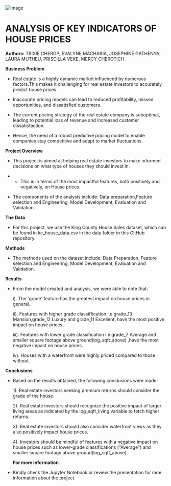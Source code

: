 ![image](https://github.com/JosephineWanjiru7/Group-3-Phase_two_project/assets/144714954/471e3834-3754-4994-b072-462f8a0096e2)
# ANALYSIS OF KEY INDICATORS OF HOUSE PRICES

**Authors:** TRIXIE CHEROP, EVALYNE MACHARIA, JOSEPHINE GATHENYA, LAURA MUTHEU, PRISCILLA VEKE, MERCY CHEROTICH.

**Business Problem**

- Real estate is a highly dynamic market influenced by numerous factors.This makes it challenging for real estate investors to accurately predict house prices.

- Inaccurate pricing models can lead to reduced profitability, missed opportunities, and dissatisfied customers.

- The current pricing strategy of the real estate company is suboptimal, leading to potential loss of revenue and increased customer dissatisfaction.

- Hence, the need of a robust predictive pricing model to enable companies stay competitive and adapt to market fluctuations.

**Project Overview**

- This project is aimed at helping real estate investors to make informed decisions on what type of houses they should invest in.
- - This is in terms of the most impactful features, both positively and negatively, on House prices.

- The components of the analysis include: Data preparation,Feature selection and Engineering, Model Development, Evaluation and Validation.

**The Data**

- For this project, we use the King County House Sales dataset, which can be found in kc_house_data.csv in the data folder in this GitHub repository.

**Methods**

- The methods used on the dataset include: Data Preparation, Feature selection and Engineering, Model Development, Evaluation and Validation.

**Results**

- From the model created and analysis, we were able to note that:

    i). The 'grade' feature has the greatest impact on house prices in general.
 
    ii). Features with higher grade classiffication i.e grade_13 Mansion,grade_12 Luxury and grade_11 Excellent, have the most positive impact on house prices.
 
    iii). Features with lower grade classification i.e grade_7 Average and smaller square footage above ground(log_sqft_above) ,have the most negative impact on house prices.
 
    iv). Houses with a waterfront were highly priced compared to those without.
 
**Conclusions**

- Based on the results obtained, the following conclusions were made:

  1). Real estate investors seeking premium returns should consider the grade of the house.

  2). Real estate investors should recognize the positive impact of larger living areas as indicated by the log_sqft_living variable to fetch higher returns.

  3). Real estate investors should also consider waterfront views as they also positively impact house prices.

  4). Investors should be mindful of features with a negative impact on house prices such as lower-grade classifications ("Average") and smaller square footage above ground(log_sqft_above).

  **For more information**

- Kindly check the Jupyter Notebook or review the presentation for moe information about the project.
  
 
